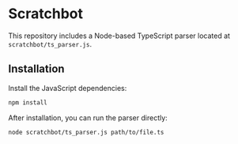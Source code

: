 # Scratchbot

This repository includes a Node-based TypeScript parser located at `scratchbot/ts_parser.js`.

## Installation

Install the JavaScript dependencies:

```bash
npm install
```

After installation, you can run the parser directly:

```bash
node scratchbot/ts_parser.js path/to/file.ts
```
